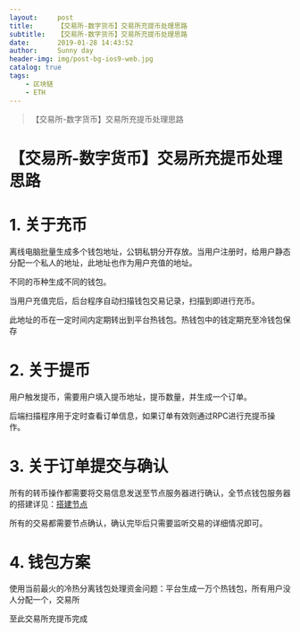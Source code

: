 ```yaml
---
layout:     post
title:      【交易所-数字货币】交易所充提币处理思路
subtitle:   【交易所-数字货币】交易所充提币处理思路
date:       2019-01-28 14:43:52
author:     Sunny day
header-img: img/post-bg-ios9-web.jpg
catalog: true
tags:
    - 区块链
    - ETH
---
```


>【交易所-数字货币】交易所充提币处理思路

# 【交易所-数字货币】交易所充提币处理思路


# 1. 关于充币

离线电脑批量生成多个钱包地址，公钥私钥分开存放。当用户注册时，给用户静态分配一个私人的地址，此地址也作为用户充值的地址。

不同的币种生成不同的钱包。

当用户充值完后，后台程序自动扫描钱包交易记录，扫描到即进行充币。

此地址的币在一定时间内定期转出到平台热钱包。热钱包中的钱定期充至冷钱包保存

# 2. 关于提币

用户触发提币，需要用户填入提币地址，提币数量，并生成一个订单。

后端扫描程序用于定时查看订单信息，如果订单有效则通过RPC进行充提币操作。

# 3. 关于订单提交与确认

所有的转币操作都需要将交易信息发送至节点服务器进行确认，全节点钱包服务器的搭建详见：[搭建节点](https://blog.csdn.net/qq_28505809/article/details/84256458)

所有的交易都需要节点确认，确认完毕后只需要监听交易的详细情况即可。

# 4. 钱包方案

使用当前最火的冷热分离钱包处理资金问题：平台生成一万个热钱包，所有用户没人分配一个，交易所

至此交易所充提币完成

